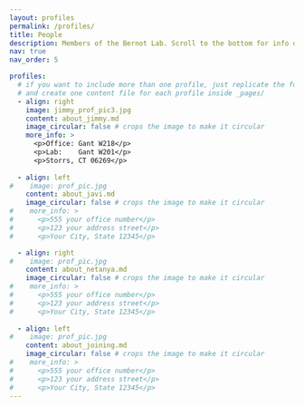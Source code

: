 ```yaml
---
layout: profiles
permalink: /profiles/
title: People
description: Members of the Bernot Lab. Scroll to the bottom for info on joining the team.
nav: true
nav_order: 5

profiles:
  # if you want to include more than one profile, just replicate the following block
  # and create one content file for each profile inside _pages/
  - align: right
    image: jimmy_prof_pic3.jpg
    content: about_jimmy.md
    image_circular: false # crops the image to make it circular
    more_info: >
      <p>Office: Gant W218</p>
      <p>Lab:    Gant W201</p>
      <p>Storrs, CT 06269</p>
      
  - align: left
#    image: prof_pic.jpg
    content: about_javi.md
    image_circular: false # crops the image to make it circular
#    more_info: >
#      <p>555 your office number</p>
#      <p>123 your address street</p>
#      <p>Your City, State 12345</p>

  - align: right
#    image: prof_pic.jpg
    content: about_netanya.md
    image_circular: false # crops the image to make it circular
#    more_info: >
#      <p>555 your office number</p>
#      <p>123 your address street</p>
#      <p>Your City, State 12345</p>  
      
  - align: left
#    image: prof_pic.jpg
    content: about_joining.md
    image_circular: false # crops the image to make it circular
#    more_info: >
#      <p>555 your office number</p>
#      <p>123 your address street</p>
#      <p>Your City, State 12345</p>
---
```


